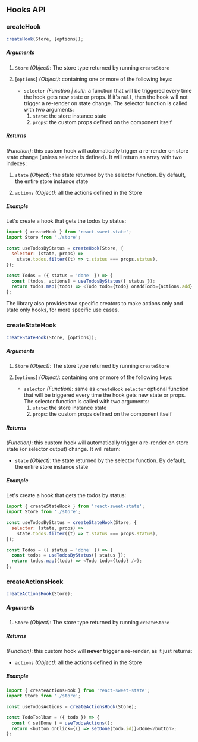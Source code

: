 ## Hooks API

### createHook

```js
createHook(Store, [options]);
```

##### Arguments

1. `Store` _(Object)_: The store type returned by running `createStore`

2. [`options`] _(Object)_: containing one or more of the following keys:

   - `selector` _(Function | null)_: a function that will be triggered every time the hook gets new state or props. If it's `null`, then the hook will not trigger a re-render on state change. The selector function is called with two arguments:
     1. `state`: the store instance state
     2. `props`: the custom props defined on the component itself

##### Returns

_(Function)_: this custom hook will automatically trigger a re-render on store state change (unless selector is defined). It will return an array with two indexes:

1. `state` _(Object)_: the state returned by the selector function. By default, the entire store instance state

2. `actions` _(Object)_: all the actions defined in the Store

##### Example

Let's create a hook that gets the todos by status:

```js
import { createHook } from 'react-sweet-state';
import Store from './store';

const useTodosByStatus = createHook(Store, {
  selector: (state, props) =>
    state.todos.filter((t) => t.status === props.status),
});

const Todos = ({ status = 'done' }) => {
  const [todos, actions] = useTodosByStatus({ status });
  return todos.map((todo) => <Todo todo={todo} onAddTodo={actions.add} />);
};
```

The library also provides two specific creators to make actions only and state only hooks, for more specific use cases.

### createStateHook

```js
createStateHook(Store, [options]);
```

##### Arguments

1. `Store` _(Object)_: The store type returned by running `createStore`

2. [`options`] _(Object)_: containing one or more of the following keys:

   - `selector` _(Function)_: same as `createHook` `selector` optional function that will be triggered every time the hook gets new state or props. The selector function is called with two arguments:
     1. `state`: the store instance state
     2. `props`: the custom props defined on the component itself

##### Returns

_(Function)_: this custom hook will automatically trigger a re-render on store state (or selector output) change. It will return:

- `state` _(Object)_: the state returned by the selector function. By default, the entire store instance state

##### Example

Let's create a hook that gets the todos by status:

```js
import { createStateHook } from 'react-sweet-state';
import Store from './store';

const useTodosByStatus = createStateHook(Store, {
  selector: (state, props) =>
    state.todos.filter((t) => t.status === props.status),
});

const Todos = ({ status = 'done' }) => {
  const todos = useTodosByStatus({ status });
  return todos.map((todo) => <Todo todo={todo} />);
};
```

### createActionsHook

```js
createActionsHook(Store);
```

##### Arguments

1. `Store` _(Object)_: The store type returned by running `createStore`

##### Returns

_(Function)_: this custom hook will **never** trigger a re-render, as it just returns:

- `actions` _(Object)_: all the actions defined in the Store

##### Example

```js
import { createActionsHook } from 'react-sweet-state';
import Store from './store';

const useTodosActions = createActionsHook(Store);

const TodoToolbar = ({ todo }) => {
  const { setDone } = useTodosActions();
  return <button onClick={() => setDone(todo.id)}>Done</button>;
};
```
